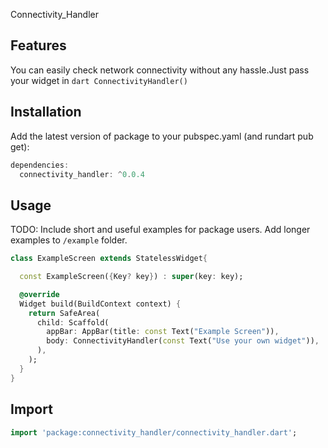 Connectivity_Handler

## Features

You can easily check network connectivity without any hassle.Just pass your widget in ```dart ConnectivityHandler()```

## Installation

Add the latest version of package to your pubspec.yaml (and rundart pub get):

  ```dart
  dependencies:
    connectivity_handler: ^0.0.4
  ```

## Usage

TODO: Include short and useful examples for package users. Add longer examples
to `/example` folder.

```dart
class ExampleScreen extends StatelessWidget{

  const ExampleScreen({Key? key}) : super(key: key);

  @override
  Widget build(BuildContext context) {
    return SafeArea(
      child: Scaffold(
        appBar: AppBar(title: const Text("Example Screen")),
        body: ConnectivityHandler(const Text("Use your own widget")),
      ),
    );
  }
}
```

## Import

```dart
import 'package:connectivity_handler/connectivity_handler.dart';
```
